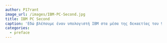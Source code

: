 ```yaml
---
author: P17rant
image_url: /images/IBM-PC-Second.jpg
title: IBM PC Second
caption: 'Εδώ βλέπουμε έναν υπολογιστή IBM στα μέσα της δεκαετίας του 90 που ήταν συνήθειο  οι υπολογιστές τότε να έρχονται μαζί με ηχεία.'
categories:
  - preface
---
```

